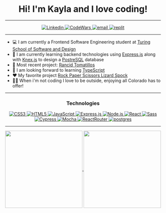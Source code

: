 <h1 align="center">Hi! I'm Kayla and I love coding!</h1>

***

<p align="center">
  <a href="https://www.linkedin.com/in/kayla-durrett/">
    <img
      alt="Linkedin"
      src="https://img.shields.io/badge/linkedin-%230077B5.svg?style=for-the-badge&logo=linkedin&logoColor=white"
    />
  </a>
  <a href="https://www.codewars.com/users/krdurrett">
    <img
      alt="CodeWars"
      src="https://img.shields.io/badge/Codewars-B1361E?style=for-the-badge&logo=codewars&logoColor=grey"
    />
  </a>
  <a href="mailto:kayla.durrett@gmail.com">
    <img
      alt="email"
      src="https://img.shields.io/badge/Gmail-D14836?style=for-the-badge&logo=gmail&logoColor=white"
    />
  </a>
  <a href="https://replit.com/@kdurrett">
    <img
      alt="replit"
      src="https://img.shields.io/badge/Repl.it-%230D101E.svg?style=for-the-badge&logo=replit&logoColor=white"
    />
  </a>
</p>

***

- 💻  I am currently a Frontend Software Engineering student at [Turing School of Software and Design](https://turing.edu/)
- 🌱  I am currently learning backend technologies using [Express.js](https://expressjs.com/) along with [Knex.js](https://knexjs.org/) to design a [PostreSQL](https://www.postgresql.org/) database
- 👯  Most recent project: [Rancid Tomatillos](https://github.com/krdurrett/Rancid-Tomatillos)
- 🤔  I am looking forward to learning [TypeScript](https://www.typescriptlang.org/)
- ❤️  My favorite project [Rock Paper Scissors Lizard Spock](https://github.com/krdurrett/Rock-Paper-Scissors)
- 🧗‍♀️  When i'm not coding I love to be outside, enjoying all Colorado has to offer!

***

<h3 align="center">Technologies</h3>
<p align="center">
  <a href="https://css-tricks.com/">
    <img
      alt="CSS3"
      src="https://img.shields.io/badge/css3-%231572B6.svg?style=for-the-badge&logo=css3&logoColor=white"
    />
  </a>
  <a href="https://html.com/html5/">
    <img
      alt="HTML5"
      src="https://img.shields.io/badge/html5-%23E34F26.svg?style=for-the-badge&logo=html5&logoColor=white"
    />
  </a>
  <a href="https://www.javascript.com/">
    <img
      alt="JavaScript"
      src="https://img.shields.io/badge/javascript-%23323330.svg?style=for-the-badge&logo=javascript&logoColor=%23F7DF1E"
    />
  </a>
  <a href="https://expressjs.com/">
    <img
      alt="Express.js"
      src="https://img.shields.io/badge/express.js-%23404d59.svg?style=for-the-badge&logo=express&logoColor=%2361DAFB"
    />
  </a>
  <a href="https://nodejs.org/en/">
    <img
      alt="Node.js"
      src="https://img.shields.io/badge/node.js-6DA55F?style=for-the-badge&logo=node.js&logoColor=white"
    />
  </a>
  <a href="https://reactjs.org/">
    <img
      alt="React"
      src="https://img.shields.io/badge/react-%2320232a.svg?style=for-the-badge&logo=react&logoColor=%2361DAFB"
    />
  </a>
  <a href="https://sass-lang.com/">
    <img
      alt="Sass"
      src="https://img.shields.io/badge/SASS-hotpink.svg?style=for-the-badge&logo=SASS&logoColor=white"
    />
  </a>
  <a href="https://www.cypress.io/">
    <img
      alt="Cypress"
      src="https://img.shields.io/badge/-cypress-%23E5E5E5?style=for-the-badge&logo=cypress&logoColor=058a5e"
    />
  </a>
  <a href="https://mochajs.org/">
    <img
      alt="Mocha"
      src="https://img.shields.io/badge/-mocha-%238D6748?style=for-the-badge&logo=mocha&logoColor=white"
    />
  </a>
  <a href="https://reactrouter.com/">
    <img
      alt="ReactRouter"
      src="https://img.shields.io/badge/React_Router-CA4245?style=for-the-badge&logo=react-router&logoColor=white"
    />
  </a>
  <a href="https://www.postgresql.org/">
    <img
      alt="postgres"
      src="https://img.shields.io/badge/postgres-%23316192.svg?style=for-the-badge&logo=postgresql&logoColor=white"
    />
  </a>
</p>

***

<a href="https://github.com/anuraghazra/github-readme-stats">
  <img align="center" height="250px" src="https://github-readme-stats.vercel.app/api?username=krdurrett&theme=synthwave" />
</a>
<a href="https://github.com/anuraghazra/github-readme-stats">
  <img align="center" height="250px" src="https://github-readme-stats.vercel.app/api/top-langs/?username=krdurrett&layout=compact&theme=synthwave" />
</a>
